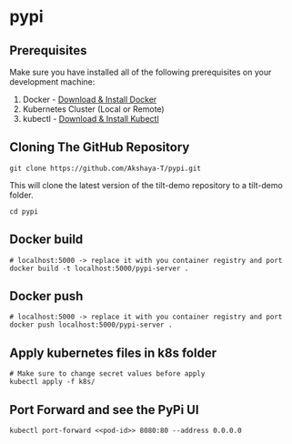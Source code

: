 # pypi

## Prerequisites

Make sure you have installed all of the following prerequisites on your development machine:

1. Docker - [Download & Install Docker ](https://docs.docker.com/engine/install/)
2. Kubernetes Cluster (Local or Remote) 
3. kubectl - [Download & Install Kubectl ](https://kubernetes.io/docs/tasks/tools/) 

## Cloning The GitHub Repository
````
git clone https://github.com/Akshaya-T/pypi.git
````

This will clone the latest version of the tilt-demo repository to a tilt-demo folder.

````
cd pypi
````

## Docker build 

````
# localhost:5000 -> replace it with you container registry and port
docker build -t localhost:5000/pypi-server . 
````


## Docker push 

````
# localhost:5000 -> replace it with you container registry and port
docker push localhost:5000/pypi-server .    
````


## Apply kubernetes files in k8s folder  

````
# Make sure to change secret values before apply
kubectl apply -f k8s/              

````


## Port Forward and see the PyPi UI 

````
kubectl port-forward <<pod-id>> 8080:80 --address 0.0.0.0
````



